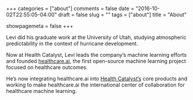+++
categories = ["about"]
comments = false
date = "2016-10-02T22:55:05-04:00"
draft = false
slug = ""
tags = ["about"]
title = "About"

showpagemeta = false
+++

Levi did his graduate work at the University of Utah, studying atmospheric predictability in the context of hurricane development.
 
Now at Health Catalyst, Levi leads the company’s machine learning efforts and founded [healthcare.ai](http://healthcare.ai), the first open-source machine learning project focused on healthcare outcomes.
 
He’s now integrating healthcare.ai into [Health Catalyst’s](http://healthcatalyst.com/) core products and working to make healthcare.ai the international center of collaboration for healthcare machine learning.